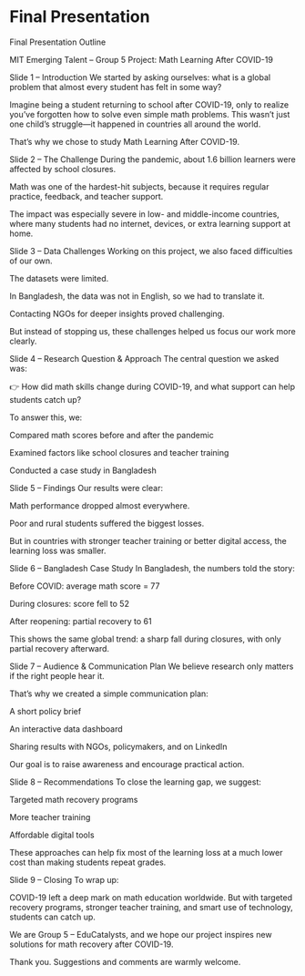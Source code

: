 # Final Presentation
Final Presentation Outline

MIT Emerging Talent – Group 5
Project: Math Learning After COVID-19

Slide 1 – Introduction
We started by asking ourselves: what is a global problem that almost every student has felt in some way?

Imagine being a student returning to school after COVID-19, only to realize you’ve forgotten how to solve even simple math problems. This wasn’t just one child’s struggle—it happened in countries all around the world.

That’s why we chose to study Math Learning After COVID-19.

Slide 2 – The Challenge
During the pandemic, about 1.6 billion learners were affected by school closures.

Math was one of the hardest-hit subjects, because it requires regular practice, feedback, and teacher support.

The impact was especially severe in low- and middle-income countries, where many students had no internet, devices, or extra learning support at home.

Slide 3 – Data Challenges
Working on this project, we also faced difficulties of our own.

The datasets were limited.

In Bangladesh, the data was not in English, so we had to translate it.

Contacting NGOs for deeper insights proved challenging.

But instead of stopping us, these challenges helped us focus our work more clearly.

Slide 4 – Research Question & Approach
The central question we asked was:

👉 How did math skills change during COVID-19, and what support can help students catch up?

To answer this, we:

Compared math scores before and after the pandemic

Examined factors like school closures and teacher training

Conducted a case study in Bangladesh

Slide 5 – Findings
Our results were clear:

Math performance dropped almost everywhere.

Poor and rural students suffered the biggest losses.

But in countries with stronger teacher training or better digital access, the learning loss was smaller.

Slide 6 – Bangladesh Case Study
In Bangladesh, the numbers told the story:

Before COVID: average math score = 77

During closures: score fell to 52

After reopening: partial recovery to 61

This shows the same global trend: a sharp fall during closures, with only partial recovery afterward.

Slide 7 – Audience & Communication Plan
We believe research only matters if the right people hear it.

That’s why we created a simple communication plan:

A short policy brief

An interactive data dashboard

Sharing results with NGOs, policymakers, and on LinkedIn

Our goal is to raise awareness and encourage practical action.

Slide 8 – Recommendations
To close the learning gap, we suggest:

Targeted math recovery programs

More teacher training

Affordable digital tools

These approaches can help fix most of the learning loss at a much lower cost than making students repeat grades.

Slide 9 – Closing
To wrap up:

COVID-19 left a deep mark on math education worldwide. But with targeted recovery programs, stronger teacher training, and smart use of technology, students can catch up.

We are Group 5 – EduCatalysts, and we hope our project inspires new solutions for math recovery after COVID-19.

Thank you. Suggestions and comments are warmly welcome.
